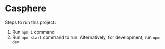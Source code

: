 # Casphere

Steps to run this project:

1. Run `npm i` command
2. Run `npm start` command to run. Alternatively, for development, run `npm dev`
